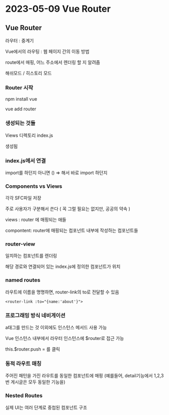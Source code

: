 # 2023-05-09 Vue Router

## Vue Router

라우터 : 중계기

Vue에서의 라우팅 : 웹 페이지 간의 이동 방법

route에서 매핑, 어느 주소에서 렌더링 할 지 알려줌

해쉬모드 / 히스토리 모드

### Router 시작

npm install vue

vue add router

### 생성되는 것들

Views 디렉토리 index.js

생성됨

### index.js에서 연결

import를 하던지 아니면 () ⇒ 해서 바로 import 하던지

### Components vs Views

각각 SFC파일 저장

주로 사용자가 구분해서 쓴다 ( 꼭 그럴 필요는 없지만, 공공의 약속 )

views : router 에 매핑되는 애들

compontent: router에 매핑되는 컴포넌트 내부에 작성하는 컴포넌트들

### router-view

일치하는 컴포넌트를 렌더링

해당 경로와 연결되어 있는 index.js에 정의한 컴포넌트가 위치

### named routes

라우트에 이름을 명명하면, router-link의 to로 전달할 수 있음

```
<router-link :to="{name:'about'}">
```

### 프로그래밍 방식 네비게이션

a태그를 만드는 것 이외에도 인스턴스 메서드 사용 가능

Vue 인스턴스 내부에서 라우터 인스턴스에 $router로 접근 가능

this.$router.push = <router-link :to=’…’>를 클릭

### 동적 라우트 매칭

주어진 패턴을 가진 라우트를 동일한 컴포넌트에 매핑 (예를들어, detail기능에서 1,2,3번 게시글은 모두 동일한 기능을)

### Nested Routes

실제 UI는 여러 단계로 중첩된 컴포넌트 구조